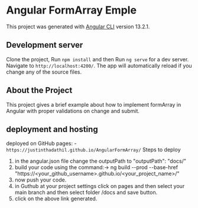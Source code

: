 # Angular FormArray Emple

This project was generated with [Angular CLI](https://github.com/angular/angular-cli) version 13.2.1.

## Development server

Clone the project, Run `npm install` and then Run `ng serve` for a dev server. Navigate to `http://localhost:4200/`. The app will automatically reload if you change any of the source files.

## About the Project

This project gives a brief example about how to implement formArray in Angular with proper validations on change and submit.


## deployment and hosting

deployed on GitHub pages: - `https://justinthadathil.github.io/AngularFormArray/`
Steps to deploy
1. in the angular.json file change the outputPath to "outputPath": "docs/"
2. build your code using the command:-> ng build --prod --base-href "https://<your_github_username>.github.io/<your_project_name>/"
3. now push your code.
4. in Guthub at your project settings click on pages and then select your main branch and then select folder /docs and save button.
5. click on the above link generated.